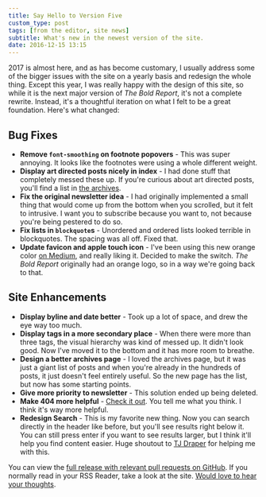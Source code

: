 ```yaml
---
title: Say Hello to Version Five
custom_type: post
tags: [from the editor, site news]
subtitle: What's new in the newest version of the site.
date: 2016-12-15 13:15
---
```

2017 is almost here, and as has become customary, I usually address some of the bigger issues with the site on a yearly basis and redesign the whole thing. Except this year, I was really happy with the design of this site, so while it is the next major version of *The Bold Report*, it's not a complete rewrite. Instead, it's a thoughtful iteration on what I felt to be a great foundation. Here's what changed:

## Bug Fixes

- **Remove `font-smoothing` on footnote popovers** - This was super annoying. It looks like the footnotes were using a whole different weight.
- **Display art directed posts nicely in index** - I had done stuff that completely messed these up. If you're curious about art directed posts, you'll find a list in [the archives](/archives/).
- **Fix the original newsletter idea** - I had originally implemented a small thing that would come up from the bottom when you scrolled, but it felt to intrusive. I want you to subscribe because you want to, not because you're being pestered to do so.
- **Fix lists in `blockquote`s** - Unordered and ordered lists looked terrible in blockquotes. The spacing was all off. Fixed that.
- **Update favicon and apple touch icon** - I've been using this new orange color [on Medium](https://medium.com/the-bold-report), and really liking it. Decided to make the switch. *The Bold Report* originally had an orange logo, so in a way we're going back to that.

## Site Enhancements

- **Display byline and date better** - Took up a lot of space, and drew the eye way too much.
- **Display tags in a more secondary place** - When there were more than three tags, the visual hierarchy was kind of messed up. It didn't look good. Now I've moved it to the bottom and it has more room to breathe.
- **Design a better archives page** - I loved the archives page, but it was just a giant list of posts and when you're already in the hundreds of posts, it just doesn't feel entirely useful. So the new page has the list, but now has some starting points.
- **Give more priority to newsletter** - This solution ended up being deleted.
- **Make 404 more helpful** - [Check it out](/404/). You tell me what you think. I think it's way more helpful.
- **Redesign Search** - This is my favorite new thing. Now you can search directly in the header like before, but you'll see results right below it. You can still press enter if you want to see results larger, but I think it'll help you find content easier. Huge shoutout to [TJ Draper](https://theboldreport.net/authors/tjdraper) for helping me with this.

You can view the [full release with relevant pull requests on GitHub](https://github.com/smithtimmytim/theboldreport.net/releases/tag/v5.0.0). If you normally read in your RSS Reader, take a look at the site. [Would love to hear your thoughts](mailto:tim@theboldreport.net).

